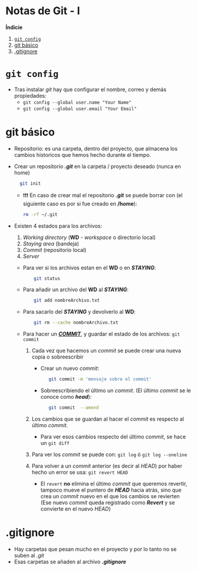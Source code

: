 # Notas de Git - I

**Índicie**

1. [`git config`](#id1)
2. [git básico](#id2)
3. [.gitignore](#id3)

# `git config` <a name="id1"></a>

- Tras instalar _git_ hay que configurar el nombre, correo y demás propiedades:
  - `git config --global user.name "Your Name"`
  - `git config --global user.email "Your Email"`

# git básico <a name="id2"></a>

- Repositorio: es una carpeta, dentro del proyecto, que almacena los cambios historicos que hemos hecho durante el tiempo.
- Crear un repositorio **_.git_** en la carpeta / proyecto deseado (nunca en home)

  ```bash
  	git init
  ```

  - ❗❗❗ En caso de crear mal el repositorio **_.git_** se puede borrar con (el siguiente caso es por si fue creado en **/home**):
    ```bash
    rm -rf ~/.git
    ```

- Existen 4 estados para los archivos:

  1.  _Working directory_ (**WD** - _workspace_ o directorio local)
  2.  _Staying area_ (bandeja)
  3.  _Commit_ (repositorio local)
  4.  _Server_

  - Para ver si los archivos estan en el **WD** o en **_STAYING_**:
    ```bash
    	git status
    ```
  - Para añadir un archivo del **WD** al **_STAYING_**:
    ```bash
    	git add nombreArchivo.txt
    ```
  - Para sacarlo del **_STAYING_** y devolverlo al **WD**:
    ```bash
    	git rm --cache nombreArchivo.txt
    ```
  - Para hacer un <u>**_COMMIT_**</u>, y guardar el estado de los archivos: `git commit`

    1. Cada vez que hacemos un _commit_ se puede crear una nueva copia o sobreescribir
       - Crear un nuevo _commit_:
         ```bash
         	git commit -m 'mensaje sobre el commit'
         ```
       - Sobreescribiendo el último un _commit_. (El último _commit_ se le conoce como **_head_**):
         ```bash
         	git commit  --amend
         ```
    2. Los cambios que se guardan al hacer el _commit_ es respecto al último _commit_.
       - Para ver esos cambios respecto del último _commit_, se hace un `git diff`
    3. Para ver los _commit_ se puede con: `git log` ó `git log --oneline`

    4. Para volver a un _commit_ anterior (es decir al _HEAD_) por haber hecho un error se usa: `git revert HEAD`
       - El `revert` **no** elimina el último _commit_ que queremos revertir, tampoco mueve el puntero de **_HEAD_** hacia atrás, sino que crea un _commit_ nuevo en el que los cambios se revierten (Ese nuevo _commit_ queda registrado como **_Revert_** y se convierte en el nuevo _HEAD_)

# .gitignore <a name="id3"></a>

- Hay carpetas que pesan mucho en el proyecto y por lo tanto no se suben al _.git_
- Esas carpetas se añaden al archivo **_.gitignore_**
